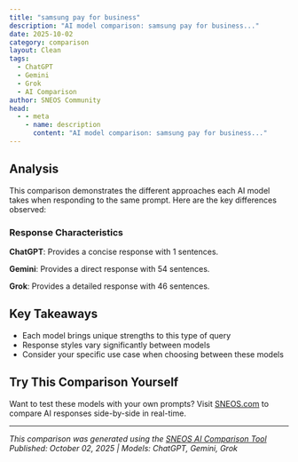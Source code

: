 ```yaml
---
title: "samsung pay for business"
description: "AI model comparison: samsung pay for business..."
date: 2025-10-02
category: comparison
layout: Clean
tags:
  - ChatGPT
  - Gemini
  - Grok
  - AI Comparison
author: SNEOS Community
head:
  - - meta
    - name: description
      content: "AI model comparison: samsung pay for business..."
---
```


<ChatComparison
  title="samsung pay for business"
  prompt="samsung pay for business"
  :responses='{"ChatGPT": "Samsung Pay for Business is a mobile payment solution designed for merchants and businesses to accept contactless payments from customers using Samsung devices. Here are some key features and benefits of Samsung Pay for Business:\n\n### Key Features:\n\n1. **Contactless Payments**: Accept payments through NFC (Near Field Communication) and MST (Magnetic Secure Transmission) technologies, allowing customers to pay with their smartphones or smartwatches.\n\n2. **Wide Acceptance**: Samsung Pay can be used almost anywhere that accepts credit and debit card payments, as it emulates card transactions for most payment terminals.\n\n3. **Easy Integration**: Samsung Pay can be integrated with existing payment systems. Many point-of-sale (POS) systems support Samsung Pay directly.\n\n4. **Secure Transactions**: Samsung Pay uses tokenization and biometric security features (like fingerprint or iris recognition) to safeguard transactions, enhancing security for both merchants and customers.\n\n5. **In-App Payments**: Merchants can offer in-app purchases through Samsung Pay, making it convenient for customers to pay directly from their phones.\n\n6. **Loyalty Programs**: Businesses can integrate loyalty programs within Samsung Pay, allowing customers to earn and redeem loyalty points seamlessly.\n\n7. **Reporting and Analytics**: Samsung Pay may provide merchants with data insights, helping them better understand customer behavior and preferences.\n\n### Benefits for Businesses:\n\n- **Enhanced Customer Experience**: Providing a modern payment option can attract customers who prefer mobile transactions.\n \n- **Reduced Transaction Times**: Faster checkouts can lead to improved customer satisfaction and potentially increase sales volume.\n\n- **Increased Security**: Reduces the risks associated with handling cash or traditional card payments, as most transactions are contactless.\n\n- **Marketing Opportunities**: Ability to leverage Samsung&#x27;s marketing channels and promotions to reach potential customers.\n\n### How to Get Started:\n\n1. **Check Eligibility**: Verify if Samsung Pay is available in your region and for your industry.\n\n2. **Choose a Payment Processor**: You’ll need to partner with a payment processor that supports Samsung Pay transactions.\n\n3. **Set Up Your POS System**: Ensure that your POS system is compatible with contactless payments, and update any necessary software.\n\n4. **Train Staff**: Educate your employees on how to process payments using Samsung Pay and handle customer inquiries.\n\n5. **Market the Feature**: Promote the availability of Samsung Pay in your physical or online store to attract customers.\n\nFor the latest updates, features, and specific implementation guidance, you can visit the official Samsung Pay for Business website or contact their customer support.", "Gemini": "Samsung Pay for Business offers a range of solutions to help businesses accept payments, manage loyalty programs, and streamline their operations. Here\u0027s a breakdown of its key features and aspects:\n\n**Core Functionality:**\n\n* **Mobile Payments Acceptance:**\n * **Samsung Pay Compatibility:** Allows customers to pay using their Samsung devices (phones, watches) with Samsung Pay.\n * **MST (Magnetic Secure Transmission) Technology:** A key differentiator. MST emulates the magnetic strip of a traditional credit card, making it compatible with most existing point-of-sale (POS) terminals, even older ones that don\u0027t support NFC. This provides wider acceptance than NFC-only systems.\n * **NFC (Near Field Communication) Technology:** Also supports NFC payments, which are becoming increasingly common.\n * **In-App Payments:** Integrates with mobile apps to enable secure payments within the app itself.\n* **Security:**\n * **Tokenization:** Replaces sensitive card details with a unique \u0022token,\u0022 protecting actual card numbers during transactions.\n * **Biometric Authentication:** Often requires fingerprint or iris scanning for authentication, adding another layer of security.\n * **Samsung Knox:** Samsung\u0027s mobile security platform that provides hardware and software-level security for the device.\n* **Loyalty Programs and Rewards:**\n * **Digital Loyalty Cards:** Stores loyalty cards and rewards programs digitally within the Samsung Pay app.\n * **Custom Offers and Promotions:** Businesses can potentially create and distribute customized offers and promotions to Samsung Pay users.\n* **Reporting and Analytics:** (Functionality may vary)\n * Provides insights into transaction data, customer behavior, and loyalty program performance.\n\n**How It Works for Businesses:**\n\n1. **Partnership/Integration:** Businesses need to integrate Samsung Pay into their point-of-sale system or mobile app. This often involves working with a payment processor or a Samsung Pay partner.\n\n2. **Customer Payment:** A customer with a compatible Samsung device initiates a payment at the POS terminal.\n\n3. **Authentication:** The customer authenticates the payment using their fingerprint, iris scan, or PIN.\n\n4. **Transaction:** Samsung Pay securely transmits the payment information to the payment processor.\n\n5. **Confirmation:** The transaction is processed, and the customer receives confirmation of the payment.\n\n**Benefits for Businesses:**\n\n* **Wider Acceptance:** MST technology increases acceptance rates compared to NFC-only systems.\n* **Enhanced Security:** Tokenization and biometric authentication reduce the risk of fraud.\n* **Improved Customer Experience:** Convenient and fast payment options for customers with Samsung devices.\n* **Loyalty Program Integration:** Helps businesses manage and promote their loyalty programs.\n* **Competitive Advantage:** Offering a modern and convenient payment option can attract and retain customers.\n* **Potential for Increased Sales:** Streamlined payments can lead to faster checkout times and increased sales.\n\n**Considerations for Businesses:**\n\n* **Integration Costs:** Integrating Samsung Pay into a POS system or app may involve costs.\n* **Payment Processor Fees:** Standard payment processing fees apply to transactions.\n* **Customer Adoption:** The success of Samsung Pay depends on the number of customers using Samsung devices and the Samsung Pay service.\n* **Terminal Compatibility:** While MST aims to provide broad compatibility, it\u0027s essential to ensure that the POS terminals are compatible. Older terminals *might* require upgrades.\n* **Samsung Pay\u0027s current landscape:** It\u0027s crucial to note that Samsung Pay has evolved. It is now integrated into Samsung Wallet. Samsung wallet can store digital keys, boarding passes, ID and more along with the payment capability.\n\n**How to Get Started:**\n\n1. **Check Compatibility:** Ensure that your POS system is compatible with Samsung Pay. Contact your payment processor or Samsung Pay for Business support.\n2. **Integration:** Work with your payment processor or a Samsung Pay partner to integrate Samsung Pay into your system. This may involve updating your POS software or hardware.\n3. **Training:** Train your staff on how to accept Samsung Pay payments.\n4. **Promotion:** Promote Samsung Pay to your customers to encourage them to use the service.\n\n**Where to find more information:**\n\n* **Samsung Business Website:** The official Samsung business website (search for \u0022Samsung Pay for Business\u0022 or \u0022Samsung Business Solutions\u0022) is the best source of up-to-date information.\n* **Payment Processors:** Contact your current payment processor to inquire about Samsung Pay integration.\n* **Samsung Support:** Contact Samsung support for businesses for specific questions and assistance.\n\nIn conclusion, Samsung Pay for Business provides a secure and convenient payment solution that can benefit both businesses and their customers. By integrating Samsung Pay, businesses can expand their payment options, enhance security, and improve the overall customer experience. Remember to thoroughly research the integration process, costs, and customer adoption rates before implementing Samsung Pay.\n", "Grok": "Samsung Pay for Business is a payment solution designed to help businesses accept contactless payments using Samsung devices. It leverages Samsung\u0027s mobile payment platform, Samsung Pay, which allows customers to make secure transactions via their Samsung smartphones, smartwatches, or other compatible devices. For businesses, integrating Samsung Pay can enhance the checkout experience by offering a fast, secure, and convenient payment method.\n\nHere are some key aspects of Samsung Pay for Business:\n\n### 1. **What is Samsung Pay?**\n - Samsung Pay is a mobile payment and digital wallet service by Samsung Electronics that enables users to make payments using their Samsung devices.\n - It supports contactless payments through Near Field Communication (NFC) and Magnetic Secure Transmission (MST) technology, allowing it to work with a wide range of payment terminals, including older ones that don\u0027t support NFC.\n - It also supports online payments and in-app purchases.\n\n### 2. **Benefits for Businesses**\n - **Wider Customer Reach**: Accepting Samsung Pay allows businesses to cater to customers who prefer using mobile wallets for transactions.\n - **Faster Transactions**: Contactless payments speed up the checkout process, reducing wait times and improving customer satisfaction.\n - **Enhanced Security**: Samsung Pay uses tokenization, biometrics (fingerprint or iris scanning), and Samsung Knox (a defense-grade security platform) to protect transaction data.\n - **Compatibility**: Works with most existing payment terminals due to MST technology, in addition to NFC-enabled terminals.\n - **Customer Loyalty**: Integration with loyalty programs and offers can be tied to Samsung Pay, helping businesses retain customers.\n\n### 3. **How Businesses Can Accept Samsung Pay**\n To accept Samsung Pay, businesses generally need:\n - A compatible point-of-sale (POS) terminal that supports NFC payments (for contactless transactions) or MST (for older terminals).\n - A merchant account with a payment processor or bank that supports Samsung Pay.\n - To ensure their payment system is set up to process mobile wallet transactions.\n\n Many modern POS systems and payment processors (like Square, Stripe, or PayPal) already support Samsung Pay as part of their contactless payment options.\n\n### 4. **Requirements for Businesses**\n - **Hardware**: A contactless-enabled POS terminal (for NFC payments) or any standard magnetic stripe reader (for MST compatibility, although MST support is being phased out in newer Samsung devices).\n - **Payment Processor**: Partner with a payment gateway or processor that supports Samsung Pay.\n - **Software Integration**: Ensure the business\u0027s POS software is updated to handle mobile wallet transactions.\n - **Compliance**: Adhere to PCI DSS (Payment Card Industry Data Security Standard) guidelines to ensure secure transactions.\n\n### 5. **Samsung Pay for Small Businesses**\n Small businesses can benefit from Samsung Pay by using affordable POS systems or mobile card readers that support contactless payments. For example:\n - Use devices like Square Reader or Clover Go, which are compatible with Samsung Pay.\n - No additional hardware is needed if the business already has a contactless-enabled terminal.\n\n### 6. **Availability**\n Samsung Pay is available in many countries worldwide, but its availability for businesses depends on the local payment infrastructure and partnerships with banks and payment processors. Check Samsung\u2019s official website or contact your payment processor to confirm support in your region.\n\n### 7. **Samsung Pay vs. Other Mobile Wallets**\n - Compared to Apple Pay or Google Pay, Samsung Pay\u0027s use of MST (on older devices) allows compatibility with a broader range of terminals.\n - However, newer Samsung devices are moving away from MST, focusing primarily on NFC, aligning more with competitors.\n\n### 8. **How to Get Started**\n - **Contact Your Payment Processor**: Ask if they support Samsung Pay and if there are any additional fees or requirements.\n - **Upgrade Hardware if Needed**: Ensure your POS system supports contactless payments.\n - **Promote Samsung Pay**: Let customers know you accept Samsung Pay through signage or digital channels to attract tech-savvy consumers.\n\n### 9. **Samsung Business Solutions**\n Beyond Samsung Pay, Samsung offers other business solutions, such as Samsung DeX (turning devices into desktop workstations) and Samsung Knox for enterprise security. These can complement a business\u0027s overall operations alongside payment solutions.\n\nIf you\u0027re a business owner looking to implement Samsung Pay, reach out to your POS provider or bank for specific guidance on integration. For more detailed or region-specific information, Samsung\u0027s official website or support channels can provide further assistance.\n\nDo you have a specific question about Samsung Pay for Business, or are you looking for help with setup in a particular region or industry? Let me know!"}' 
  published-date="08:30"
/>

## Analysis

This comparison demonstrates the different approaches each AI model takes when responding to the same prompt. Here are the key differences observed:

### Response Characteristics

**ChatGPT**: Provides a concise response with 1 sentences. 

**Gemini**: Provides a direct response with 54 sentences. 

**Grok**: Provides a detailed response with 46 sentences. 

## Key Takeaways

- Each model brings unique strengths to this type of query
- Response styles vary significantly between models
- Consider your specific use case when choosing between these models

## Try This Comparison Yourself

Want to test these models with your own prompts? Visit [SNEOS.com](https://sneos.com) to compare AI responses side-by-side in real-time.

---

*This comparison was generated using the [SNEOS AI Comparison Tool](https://sneos.com)*
*Published: October 02, 2025 | Models: ChatGPT, Gemini, Grok*
